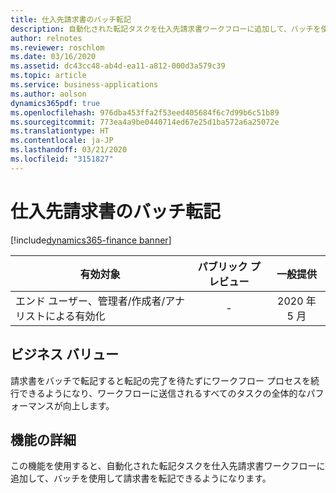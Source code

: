 ```yaml
---
title: 仕入先請求書のバッチ転記
description: 自動化された転記タスクを仕入先請求書ワークフローに追加して、バッチを使用して請求書を転記できるようになりました。
author: relnotes
ms.reviewer: roschlom
ms.date: 03/16/2020
ms.assetid: dc43cc48-ab4d-ea11-a812-000d3a579c39
ms.topic: article
ms.service: business-applications
ms.author: aolson
dynamics365pdf: true
ms.openlocfilehash: 976dba453ffa2f53eed405684f6c7d99b6c51b89
ms.sourcegitcommit: 773ea4a9be0440714ed67e25d1ba572a6a25072e
ms.translationtype: HT
ms.contentlocale: ja-JP
ms.lasthandoff: 03/21/2020
ms.locfileid: "3151827"
---
```

# <a name="vendor-invoice-batch-posting"></a>仕入先請求書のバッチ転記
[!include[dynamics365-finance banner](../includes/dynamics365-finance.md)]

| 有効対象    |  パブリック プレビュー | 一般提供 | 
| ---------- | :----------: |:----------: |
|エンド ユーザー、管理者/作成者/アナリストによる有効化|-| 2020 年 5 月|


## <a name="business-value"></a>ビジネス バリュー
<!-- bv start -->
請求書をバッチで転記すると転記の完了を待たずにワークフロー プロセスを続行できるようになり、ワークフローに送信されるすべてのタスクの全体的なパフォーマンスが向上します。
<!-- bv end -->



## <a name="feature-details"></a>機能の詳細
<!--feature detail start -->
この機能を使用すると、自動化された転記タスクを仕入先請求書ワークフローに追加して、バッチを使用して請求書を転記できるようになります。
<!--feature detail end -->










